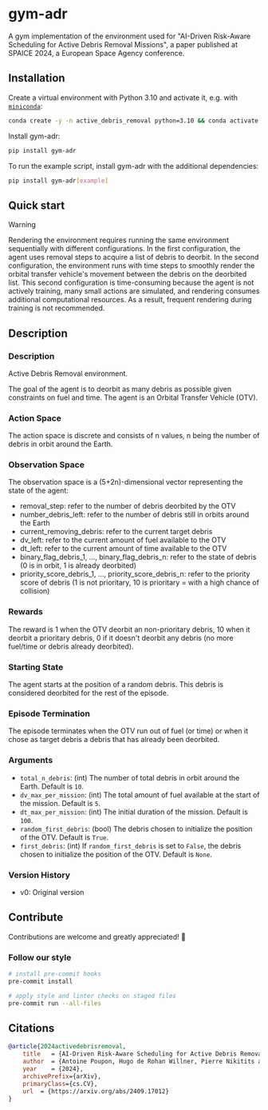 # gym-adr
A gym implementation of the environment used for "AI-Driven Risk-Aware Scheduling for Active Debris Removal Missions", a paper published at SPAICE 2024, a European Space Agency conference.

## Installation

Create a virtual environment with Python 3.10 and activate it, e.g. with [`miniconda`](https://docs.anaconda.com/free/miniconda/index.html):
```bash
conda create -y -n active_debris_removal python=3.10 && conda activate active_debris_removal
```

Install gym-adr:
```bash
pip install gym-adr
```

To run the example script, install gym-adr with the additional dependencies:
```bash
pip install gym-adr[example]
```

## Quick start

> [!WARNING]
> Rendering the environment requires running the same environment sequentially with different configurations. In the first configuration, the agent uses removal steps to acquire a list of debris to deorbit. In the second configuration, the environment runs with time steps to smoothly render the orbital transfer vehicle's movement between the debris on the deorbited list. This second configuration is time-consuming because the agent is not actively training, many small actions are simulated, and rendering consumes additional computational resources. As a result, frequent rendering during training is not recommended.

## Description

### Description

Active Debris Removal environment.

The goal of the agent is to deorbit as many debris as possible given constraints on fuel
and time. The agent is an Orbital Transfer Vehicle (OTV).

### Action Space

The action space is discrete and consists of n values, n being the number of debris in
orbit around the Earth.

### Observation Space

The observation space is a (5+2n)-dimensional vector representing the state of the agent:
- removal_step: refer to the number of debris deorbited by the OTV
- number_debris_left: refer to the number of debris still in orbits around the Earth
- current_removing_debris: refer to the current target debris
- dv_left: refer to the current amount of fuel available to the OTV
- dt_left: refer to the current amount of time available to the OTV
- binary_flag_debris_1, ..., binary_flag_debris_n: refer to the state of
    debris (0 is in orbit, 1 is already deorbited)
- priority_score_debris_1, ..., priority_score_debris_n: refer to the priority
    score of debris (1 is not prioritary, 10 is prioritary = with a high chance of collision)

### Rewards

The reward is 1 when the OTV deorbit an non-prioritary debris, 10 when it deorbit a prioritary
debris, 0 if it doesn't deorbit any debris (no more fuel/time or debris already deorbited).

### Starting State

The agent starts at the position of a random debris. This debris is considered deorbited for the
rest of the episode.

### Episode Termination

The episode terminates when the OTV run out of fuel (or time) or when it chose as target debris
a debris that has already been deorbited.

### Arguments

* `total_n_debris`: (int) The number of total debris in orbit around the Earth. Default is `10`.
* `dv_max_per_mission`: (int) The total amount of fuel available at the start of the mission.
    Default is `5`.
* `dt_max_per_mission`: (int) The initial duration of the mission. Default is `100`.
* `random_first_debris`: (bool) The debris chosen to initialize the position of the OTV.
    Default is `True`.
* `first_debris`: (int) If `random_first_debris` is set to `False`, the debris chosen to initialize
    the position of the OTV. Default is `None`.

### Version History

* v0: Original version

## Contribute

Contributions are welcome and greatly appreciated! 🚀

### Follow our style

```bash
# install pre-commit hooks
pre-commit install

# apply style and linter checks on staged files
pre-commit run --all-files
```

## Citations
```bibtex
@article{2024activedebrisremoval,
    title   = {AI-Driven Risk-Aware Scheduling for Active Debris Removal Missions},
    author  = {Antoine Poupon, Hugo de Rohan Willner, Pierre Nikitits and Adam Abdin},
    year    = {2024},
    archivePrefix={arXiv},
    primaryClass={cs.CV},
    url  = {https://arxiv.org/abs/2409.17012}
}
```
